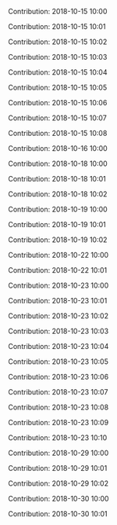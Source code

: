 Contribution: 2018-10-15 10:00

Contribution: 2018-10-15 10:01

Contribution: 2018-10-15 10:02

Contribution: 2018-10-15 10:03

Contribution: 2018-10-15 10:04

Contribution: 2018-10-15 10:05

Contribution: 2018-10-15 10:06

Contribution: 2018-10-15 10:07

Contribution: 2018-10-15 10:08

Contribution: 2018-10-16 10:00

Contribution: 2018-10-18 10:00

Contribution: 2018-10-18 10:01

Contribution: 2018-10-18 10:02

Contribution: 2018-10-19 10:00

Contribution: 2018-10-19 10:01

Contribution: 2018-10-19 10:02

Contribution: 2018-10-22 10:00

Contribution: 2018-10-22 10:01

Contribution: 2018-10-23 10:00

Contribution: 2018-10-23 10:01

Contribution: 2018-10-23 10:02

Contribution: 2018-10-23 10:03

Contribution: 2018-10-23 10:04

Contribution: 2018-10-23 10:05

Contribution: 2018-10-23 10:06

Contribution: 2018-10-23 10:07

Contribution: 2018-10-23 10:08

Contribution: 2018-10-23 10:09

Contribution: 2018-10-23 10:10

Contribution: 2018-10-29 10:00

Contribution: 2018-10-29 10:01

Contribution: 2018-10-29 10:02

Contribution: 2018-10-30 10:00

Contribution: 2018-10-30 10:01

